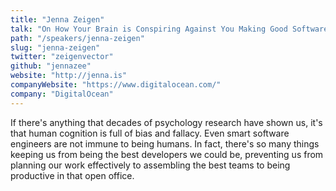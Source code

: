 ```yaml
---
title: "Jenna Zeigen"
talk: "On How Your Brain is Conspiring Against You Making Good Software"
path: "/speakers/jenna-zeigen"
slug: "jenna-zeigen"
twitter: "zeigenvector"
github: "jennazee"
website: "http://jenna.is"
companyWebsite: "https://www.digitalocean.com/"
company: "DigitalOcean"
---
```


<p>If there's anything that decades of psychology research have shown us, it's that human cognition is full of bias and fallacy. Even smart software engineers are not immune to being humans. In fact, there's so many things keeping us from being the best developers we could be, preventing us from planning our work effectively to assembling the best teams to being productive in that open office.</p>